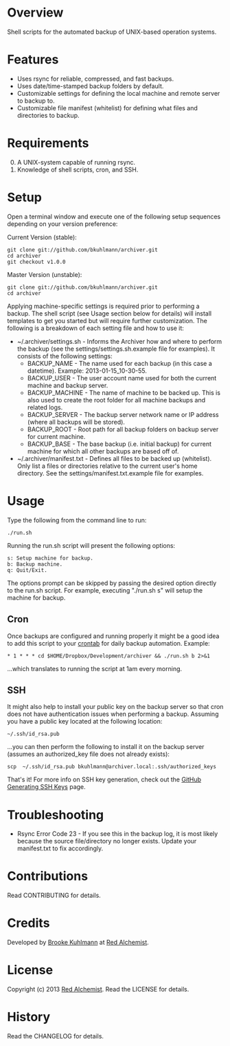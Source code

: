 # Overview

Shell scripts for the automated backup of UNIX-based operation systems.

# Features

* Uses rsync for reliable, compressed, and fast backups.
* Uses date/time-stamped backup folders by default.
* Customizable settings for defining the local machine and remote server to backup to.
* Customizable file manifest (whitelist) for defining what files and directories to backup.

# Requirements

0. A UNIX-system capable of running rsync.
0. Knowledge of shell scripts, cron, and SSH.

# Setup

Open a terminal window and execute one of the following setup sequences depending on your version preference:

Current Version (stable):

    git clone git://github.com/bkuhlmann/archiver.git
    cd archiver
    git checkout v1.0.0

Master Version (unstable):

    git clone git://github.com/bkuhlmann/archiver.git
    cd archiver

Applying machine-specific settings is required prior to performing a backup. The shell script (see Usage section below
for details) will install templates to get you started but will require further customization. The following is a
breakdown of each setting file and how to use it:

* ~/.archiver/settings.sh - Informs the Archiver how and where to perform the backup (see the
  settings/settings.sh.example file for examples). It consists of the following settings:
    * BACKUP_NAME - The name used for each backup (in this case a datetime). Example: 2013-01-15_10-30-55.
    * BACKUP_USER - The user account name used for both the current machine and backup server.
    * BACKUP_MACHINE - The name of machine to be backed up. This is also used to create the root folder for all machine
      backups and related logs.
    * BACKUP_SERVER - The backup server network name or IP address (where all backups will be stored).
    * BACKUP_ROOT - Root path for all backup folders on backup server for current machine.
    * BACKUP_BASE - The base backup (i.e. initial backup) for current machine for which all other backups are based off of.
* ~/.archiver/manifest.txt - Defines all files to be backed up (whitelist). Only list a files or directories relative
  to the current user's home directory. See the settings/manifest.txt.example file for examples.

# Usage

Type the following from the command line to run:

    ./run.sh

Running the run.sh script will present the following options:

    s: Setup machine for backup.
    b: Backup machine.
    q: Quit/Exit.

The options prompt can be skipped by passing the desired option directly to the run.sh script.
For example, executing "./run.sh s" will setup the machine for backup.

## Cron

Once backups are configured and running properly it might be a good idea to add this script to your
[crontab](https://en.wikipedia.org/wiki/Crontab) for daily backup automation. Example:

    * 1 * * * cd $HOME/Dropbox/Development/archiver && ./run.sh b 2>&1

...which translates to running the script at 1am every morning.

## SSH

It might also help to install your public key on the backup server so that cron does not have authentication
issues when performing a backup. Assuming you have a public key located at the following location:

    ~/.ssh/id_rsa.pub

...you can then perform the following to install it on the backup server (assumes an authorized_key file does not
already exists):

    scp  ~/.ssh/id_rsa.pub bkuhlmann@archiver.local:.ssh/authorized_keys

That's it! For more info on SSH key generation, check out the
[GitHub Generating SSH Keys](https://help.github.com/articles/generating-ssh-keys) page.

# Troubleshooting

* Rsync Error Code 23 - If you see this in the backup log, it is most likely because the source file/directory no longer exists.
  Update your manifest.txt to fix accordingly.

# Contributions

Read CONTRIBUTING for details.

# Credits

Developed by [Brooke Kuhlmann](http://www.redalchemist.com) at [Red Alchemist](http://www.redalchemist.com).

# License

Copyright (c) 2013 [Red Alchemist](http://www.redalchemist.com).
Read the LICENSE for details.

# History

Read the CHANGELOG for details.
